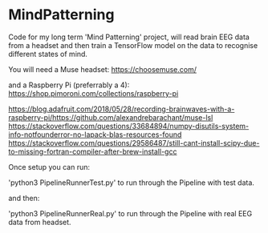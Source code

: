 # MindPatterning
Code for my long term 'Mind Patterning' project, will read brain EEG data from a headset and then train a TensorFlow model on the data to recognise different states of mind.

You will need a Muse headset:
https://choosemuse.com/

and a Raspberry Pi (preferrably a 4):
https://shop.pimoroni.com/collections/raspberry-pi

https://blog.adafruit.com/2018/05/28/recording-brainwaves-with-a-raspberry-pi/https://github.com/alexandrebarachant/muse-lsl
https://stackoverflow.com/questions/33684894/numpy-disutils-system-info-notfounderror-no-lapack-blas-resources-found
https://stackoverflow.com/questions/29586487/still-cant-install-scipy-due-to-missing-fortran-compiler-after-brew-install-gcc

Once setup you can run:

'python3 PipelineRunnerTest.py' to run through the Pipeline with test data.

and then:

'python3 PipelineRunnerReal.py' to run through the Pipeline with real EEG data from headset.
